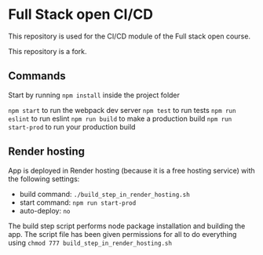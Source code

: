 # Full Stack open CI/CD

This repository is used for the CI/CD module of the Full stack open course.

This repository is a fork.

## Commands

Start by running `npm install` inside the project folder

`npm start` to run the webpack dev server
`npm test` to run tests
`npm run eslint` to run eslint
`npm run build` to make a production build
`npm run start-prod` to run your production build

## Render hosting

App is deployed in Render hosting (because it is a free hosting service) with the following settings:

- build command: `./build_step_in_render_hosting.sh`
- start command: `npm run start-prod`
- auto-deploy: `no`

The build step script performs node package installation and building the app. The script file has been given permissions for all to do everything using
`chmod 777 build_step_in_render_hosting.sh`
